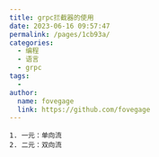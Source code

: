 ```yaml
---
title: grpc拦截器的使用
date: 2023-06-16 09:57:47
permalink: /pages/1cb93a/
categories:
  - 编程
  - 语言
  - grpc
tags:
  - 
author: 
  name: fovegage
  link: https://github.com/fovegage
---
```

```
1. 一元：单向流
2. 二元：双向流
```